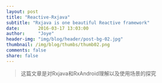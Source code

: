 ```yaml
---
layout: post
title: "Reactive-Rxjava"
subtitle: "Rxjava is one beautiful Reactive framework"
date:       2016-03-17 13:03:00
author:     "Joye"
header-img: "img/blog/header/post-bg-02.jpg"
thumbnail: /img/blog/thumbs/thumb02.png
comments: false
share: false
---
```


> 这篇文章是对Rxjava和RxAndroid理解以及使用场景的探究




[^1]: Footnote number one.

[^2]: A footnote you can link to - [click here!](#)
